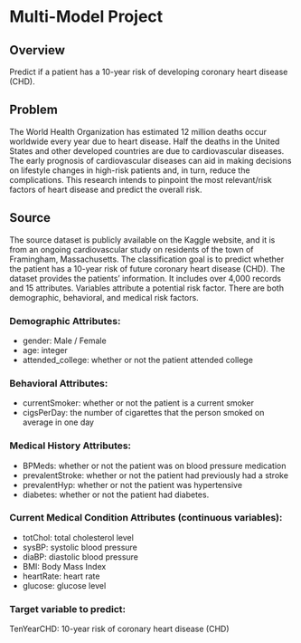 # Multi-Model Project

## Overview
Predict if a patient has a 10-year risk of developing coronary heart disease (CHD).

## Problem
The World Health Organization has estimated 12 million deaths occur worldwide every year due to heart disease. Half the deaths in the United States and other developed countries are due to cardiovascular diseases. The early prognosis of cardiovascular diseases can aid in making decisions on lifestyle changes in high-risk patients and, in turn, reduce the complications. This research intends to pinpoint the most relevant/risk factors of heart disease and predict the overall risk. 

## Source 
The source dataset is publicly available on the Kaggle website, and it is from an ongoing cardiovascular study on residents of the town of Framingham, Massachusetts. The classification goal is to predict whether the patient has a 10-year risk of future coronary heart disease (CHD). The dataset provides the patients’ information. It includes over 4,000 records and 15 attributes. Variables attribute a potential risk factor. There are both demographic, behavioral, and medical risk factors.

### Demographic Attributes:
- gender: Male / Female
- age: integer
- attended_college: whether or not the patient attended college

### Behavioral Attributes:
- currentSmoker: whether or not the patient is a current smoker
- cigsPerDay: the number of cigarettes that the person smoked on average in one day

### Medical History Attributes:
- BPMeds: whether or not the patient was on blood pressure medication
- prevalentStroke: whether or not the patient had previously had a stroke
- prevalentHyp: whether or not the patient was hypertensive
- diabetes: whether or not the patient had diabetes.

### Current Medical Condition Attributes (continuous variables):
- totChol: total cholesterol level
- sysBP: systolic blood pressure
- diaBP: diastolic blood pressure
- BMI: Body Mass Index
- heartRate: heart rate
- glucose: glucose level

### Target variable to predict:
TenYearCHD: 10-year risk of coronary heart disease (CHD)
